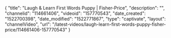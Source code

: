 {
    "title": "Laugh & Learn First Words Puppy | Fisher-Price",
    "description": "",
    "channelid": "114661406",
    "videoid": "157770543",
    "date_created": "1522700398",
    "date_modified": "1522771867",
    "type": "captivate",
    "layout": "channelVideo",
    "url": "\/latest-videos\/laugh-learn-first-words-puppy-fisher-price\/114661406-157770543"
}